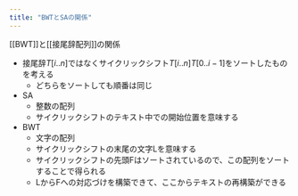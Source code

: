 ```yaml
---
title: "BWTとSAの関係"
---
```


[[BWT]]と[[接尾辞配列]]の関係
- 接尾辞$T[i..n]$ではなくサイクリックシフト$T[i..n]T[0..i-1]$をソートしたものを考える
    - どちらをソートしても順番は同じ
- SA
    - 整数の配列
    - サイクリックシフトのテキスト中での開始位置を意味する
- BWT
    - 文字の配列
    - サイクリックシフトの末尾の文字Lを意味する
    - サイクリックシフトの先頭Fはソートされているので、この配列をソートすることで得られる
    - LからFへの対応づけを構築できて、ここからテキストの再構築ができる
